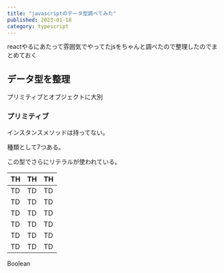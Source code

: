```yaml
---
title: "javascriptのデータ型調べてみた"
published: 2023-01-18
category: typescript
---
```


reactやるにあたって雰囲気でやってたjsをちゃんと調べたので整理したのでまとめておく

## データ型を整理

プリミティブとオブジェクトに大別

### プリミティブ

インスタンスメソッドは持ってない。

種類として7つある。

この型でさらにリテラルが使われている。

|  TH  |  TH  |  TH  |
| ---- | ---- | ---- |
|  TD  |  TD  |  TD  |
|  TD  |  TD  |  TD  |
|  TD  |  TD  |  TD  |
|  TD  |  TD  |  TD  |
|  TD  |  TD  |  TD  |
|  TD  |  TD  |  TD  |
Boolean
